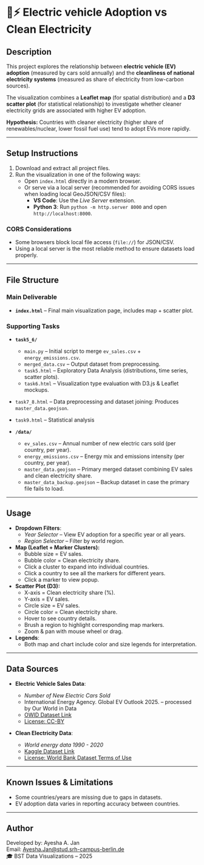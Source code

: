 # 🚗⚡ Electric vehicle Adoption vs Clean Electricity  

## Description  
This project explores the relationship between **electric vehicle (EV) adoption** (measured by cars sold annually) and the **cleanliness of national electricity systems** (measured as share of electricity from low-carbon sources).  

The visualization combines a **Leaflet map** (for spatial distribution) and a **D3 scatter plot** (for statistical relationship) to investigate whether cleaner electricity grids are associated with higher EV adoption.  

**Hypothesis:** Countries with cleaner electricity (higher share of renewables/nuclear, lower fossil fuel use) tend to adopt EVs more rapidly.  

---

## Setup Instructions  
1. Download and extract all project files.  
2. Run the visualization in one of the following ways:  
   - Open `index.html` directly in a modern browser. 
   - Or serve via a local server (recommended for avoiding CORS issues when loading local GeoJSON/CSV files):  
     - **VS Code**: Use the *Live Server* extension.
     - **Python 3**: Run `python -m http.server 8000` and open `http://localhost:8000`.  

### CORS Considerations  
- Some browsers block local file access (`file://`) for JSON/CSV.  
- Using a local server is the most reliable method to ensure datasets load properly.  

---

## File Structure  

### Main Deliverable
- **`index.html`** – Final main visualization page, includes map + scatter plot.

### Supporting Tasks

- **`task5_6/`**  
  - `main.py` – Initial script to merge `ev_sales.csv` + `energy_emissions.csv`.  
  - `merged_data.csv` – Output dataset from preprocessing.  
  - `task5.html` – Exploratory Data Analysis (distributions, time series, scatter plots).  
  - `task6.html` – Visualization type evaluation with D3.js & Leaflet mockups.  

- `task7_8.html` – Data preprocessing and dataset joining: Produces `master_data.geojson`.  

- `task9.html` – Statistical analysis
    
- **`/data/`**
  - `ev_sales.csv` – Annual number of new electric cars sold (per country, per year).  
  - `energy_emissions.csv` – Energy mix and emissions intensity (per country, per year).   
  - `master_data.geojson` – Primary merged dataset combining EV sales and clean electricity share.  
  - `master_data_backup.geojson` – Backup dataset in case the primary file fails to load.    

---

## Usage  
- **Dropdown Filters**:  
  - *Year Selector* – View EV adoption for a specific year or all years.  
  - *Region Selector* – Filter by world region.  
- **Map (Leaflet + Marker Clusters):**  
  - Bubble size = EV sales.  
  - Bubble color = Clean electricity share.  
  - Click a cluster to expand into individual countries.  
  - Click a country to see all the markers for different years.
  - Click a marker to view popup. 
- **Scatter Plot (D3):**  
  - X-axis = Clean electricity share (%).  
  - Y-axis = EV sales.  
  - Circle size = EV sales.  
  - Circle color = Clean electricity share.  
  - Hover to see country details.  
  - Brush a region to highlight corresponding map markers.  
  - Zoom & pan with mouse wheel or drag.  
- **Legends**:  
  - Both map and chart include color and size legends for interpretation.  

---

## Data Sources  
- **Electric Vehicle Sales Data**:  
  - *Number of New Electric Cars Sold*
  - International Energy Agency. Global EV Outlook 2025. – processed by Our World in Data  
  - [OWID Dataset Link](https://ourworldindata.org/grapher/electric-car-sales) 
  - [License: CC-BY](https://creativecommons.org/licenses/by/4.0/) 

- **Clean Electricity Data**:  
  - *World energy data 1990 - 2020*
  - [Kaggle Dataset Link](https://www.kaggle.com/datasets/shub218/energy-data-1990-2020)  
  - [License: World Bank Dataset Terms of Use](https://www.worldbank.org/en/about/legal/terms-of-use-for-datasets)  

---

## Known Issues & Limitations  
- Some countries/years are missing due to gaps in datasets.  
- EV adoption data varies in reporting accuracy between countries.

---

## Author

Developed by: Ayesha A. Jan  
Email: Ayesha.Jan@stud.srh-campus-berlin.de  
🎓 BST Data Visualizations – 2025
